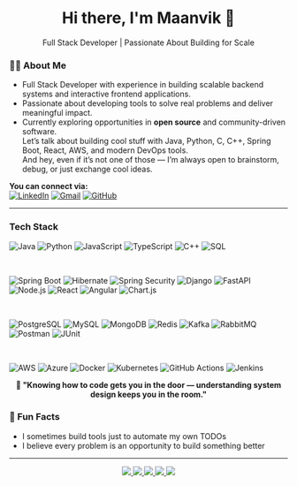 <h1 align="center">Hi there, I'm Maanvik 👋</h1>
<p align="center">
  Full Stack Developer | Passionate About Building for Scale
</p>


### 👨‍💻 About Me

 - Full Stack Developer with experience in building scalable backend systems and interactive frontend applications.  
 - Passionate about developing tools to solve real problems and deliver meaningful impact.  
 - Currently exploring opportunities in **open source** and community-driven software.  
Let’s talk about building cool stuff with Java, Python, C, C++, Spring Boot, React, AWS, and modern DevOps tools.                                            
And hey, even if it’s not one of those — I’m always open to brainstorm, debug, or just exchange cool ideas.

**You can connect via:**  
[![LinkedIn](https://img.shields.io/badge/LinkedIn-blue?logo=linkedin&logoColor=white)](https://linkedin.com/in/maanvik-t)
[![Gmail](https://img.shields.io/badge/Gmail-red?logo=gmail&logoColor=white)](mailto:maanvik.thodupunuri@gmail.com)
[![GitHub](https://img.shields.io/badge/GitHub-181717?logo=github&logoColor=white)](https://github.com/maanvik)

---

### Tech Stack

![Java](https://img.shields.io/badge/Java-ED8B00?style=flat&logo=openjdk&logoColor=white)
![Python](https://img.shields.io/badge/Python-3670A0?style=flat&logo=python&logoColor=white)
![JavaScript](https://img.shields.io/badge/JavaScript-F7DF1E?style=flat&logo=javascript&logoColor=black)
![TypeScript](https://img.shields.io/badge/TypeScript-3178C6?style=flat&logo=typescript&logoColor=white)
![C++](https://img.shields.io/badge/C++-00599C?style=flat&logo=cplusplus&logoColor=white)
![SQL](https://img.shields.io/badge/SQL-4479A1?style=flat&logo=mysql&logoColor=white)

<br/>

![Spring Boot](https://img.shields.io/badge/Spring%20Boot-6DB33F?style=flat&logo=spring-boot&logoColor=white)
![Hibernate](https://img.shields.io/badge/Hibernate-59666C?style=flat&logo=hibernate&logoColor=white)
![Spring Security](https://img.shields.io/badge/Spring%20Security-6DB33F?style=flat&logo=spring&logoColor=white)
![Django](https://img.shields.io/badge/Django-092E20?style=flat&logo=django&logoColor=white)
![FastAPI](https://img.shields.io/badge/FastAPI-009688?style=flat&logo=fastapi&logoColor=white)
![Node.js](https://img.shields.io/badge/Node.js-339933?style=flat&logo=nodedotjs&logoColor=white)
![React](https://img.shields.io/badge/React-61DAFB?style=flat&logo=react&logoColor=black)
![Angular](https://img.shields.io/badge/Angular-DD0031?style=flat&logo=angular&logoColor=white)
![Chart.js](https://img.shields.io/badge/Chart.js-F5788D?style=flat&logo=chartdotjs&logoColor=white)


<br/>

![PostgreSQL](https://img.shields.io/badge/PostgreSQL-4169E1?style=flat&logo=postgresql&logoColor=white)
![MySQL](https://img.shields.io/badge/MySQL-4479A1?style=flat&logo=mysql&logoColor=white)
![MongoDB](https://img.shields.io/badge/MongoDB-47A248?style=flat&logo=mongodb&logoColor=white)
![Redis](https://img.shields.io/badge/Redis-DC382D?style=flat&logo=redis&logoColor=white)
![Kafka](https://img.shields.io/badge/Kafka-231F20?style=flat&logo=apachekafka&logoColor=white)
![RabbitMQ](https://img.shields.io/badge/RabbitMQ-FF6600?style=flat&logo=rabbitmq&logoColor=white)
![Postman](https://img.shields.io/badge/Postman-FF6C37?style=flat&logo=postman&logoColor=white)
![JUnit](https://img.shields.io/badge/JUnit-25A162?style=flat&logo=junit5&logoColor=white)

<br/>

![AWS](https://img.shields.io/badge/AWS-232F3E?style=flat&logo=amazonaws&logoColor=white)
![Azure](https://img.shields.io/badge/Azure-0078D4?style=flat&logo=microsoft-azure&logoColor=white)
![Docker](https://img.shields.io/badge/Docker-2496ED?style=flat&logo=docker&logoColor=white)
![Kubernetes](https://img.shields.io/badge/Kubernetes-326CE5?style=flat&logo=kubernetes&logoColor=white)
![GitHub Actions](https://img.shields.io/badge/GitHub%20Actions-2088FF?style=flat&logo=github-actions&logoColor=white)
![Jenkins](https://img.shields.io/badge/Jenkins-D24939?style=flat&logo=jenkins&logoColor=white)


<p align="center"><strong>🧩 "Knowing how to code gets you in the door — understanding system design keeps you in the room."</strong></p>





### 🎉 Fun Facts
 
- I sometimes build tools just to automate my own TODOs  
- I believe every problem is an opportunity to build something better  

---

<p align="center">
  <a href="mailto:maanvik.thodupunuri@gmail.com" target="_blank">
    <img src="https://img.shields.io/badge/Gmail-D14836?style=for-the-badge&logo=gmail&logoColor=white" />
  </a>
  <a href="https://linkedin.com/in/maanvik-t" target="_blank">
    <img src="https://img.shields.io/badge/LinkedIn-0A66C2?style=for-the-badge&logo=linkedin&logoColor=white" />
  </a>
  <a href="https://github.com/maanvik" target="_blank">
    <img src="https://img.shields.io/badge/GitHub-181717?style=for-the-badge&logo=github&logoColor=white" />
  </a>
  <a href="https://leetcode.com/maanvik/" target="_blank">
    <img src="https://img.shields.io/badge/LeetCode-FFA116?style=for-the-badge&logo=leetcode&logoColor=white" />
  </a>
  <a href="https://maanvik.me" target="_blank">
    <img src="https://img.shields.io/badge/Portfolio-000000?style=for-the-badge&logo=vercel&logoColor=white" />
  </a>
</p>



